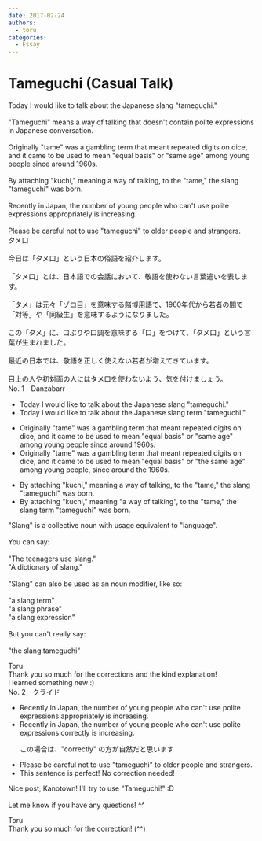 ```yaml
---
date: 2017-02-24
authors:
  - toru
categories:
  - Essay
---
```


<h1 id="subject_show">Tameguchi (Casual Talk)</h1>
<div class="date" hidden>Feb 24, 2017 12:15</div>
<div id="post"><div id="body_show_ori">
Today I would like to talk about the Japanese slang "tameguchi."<br/><br/>"Tameguchi" means a way of talking that doesn't contain polite expressions in Japanese conversation.<br/><br/>Originally "tame" was a gambling term that meant repeated digits on dice, and it came to be used to mean "equal basis" or "same age" among young people since around 1960s.<br/><br/>By attaching "kuchi," meaning a way of talking, to the "tame," the slang "tameguchi" was born. <br/><br/>Recently in Japan, the number of young people who can't use polite expressions appropriately is increasing.<br/><br/>Please be careful not to use "tameguchi" to older people and strangers.
</div></div>

<!-- more -->

<div id="post_ja"><div id="body_show_mo">
タメ口<br/><br/>今日は「タメ口」という日本の俗語を紹介します。<br/><br/>「タメ口」とは、日本語での会話において、敬語を使わない言葉遣いを表します。<br/><br/>「タメ」は元々「ゾロ目」を意味する賭博用語で、1960年代から若者の間で「対等」や「同級生」を意味するようになりました。<br/><br/>この「タメ」に、口ぶりや口調を意味する「口」をつけて、「タメ口」という言葉が生まれました。<br/><br/>最近の日本では、敬語を正しく使えない若者が増えてきています。<br/><br/>目上の人や初対面の人にはタメ口を使わないよう、気を付けましょう。
</div></div>
<div id="block"><div class="first_name"> No. 1　<span class="just_name">Danzabarr</span></div><div id="block2">
<ul class="correction_field">
<li class="incorrect">Today I would like to talk about the Japanese slang "tameguchi."</li>
<li class="corrected correct">
Today I would like to talk about the Japanese slang <span class="f_blue">term </span>"tameguchi."
</li>
</ul>
<ul class="correction_field">
<li class="incorrect">Originally "tame" was a gambling term that meant repeated digits on dice, and it came to be used to mean "equal basis" or "same age" among young people since around 1960s.</li>
<li class="corrected correct">
Originally "tame" was a gambling term that meant repeated digits on dice, and it came to be used to mean "equal basis" or "<span class="f_blue">the </span>same age" among young people, since around <span class="f_blue">the </span>1960s.
</li>
</ul>
<ul class="correction_field">
<li class="incorrect">By attaching "kuchi," meaning a way of talking, to the "tame," the slang "tameguchi" was born.</li>
<li class="corrected correct">
By attaching "kuchi," meaning "a way of talking", to the "tame," the slang <span class="f_blue">term</span> "tameguchi" was born.
</li>
</ul>
<p class="comment_small">
 "Slang" is a collective noun with usage equivalent to "language".
 <br/>
 <br/>
 You can say:
 <br/>
 <br/>
 "The teenagers use slang."
 <br/>
 "A dictionary of slang."
 <br/>
 <br/>
 "Slang" can also be used as an noun modifier, like so:
 <br/>
 <br/>
 "a slang term"
 <br/>
 "a slang phrase"
 <br/>
 "a slang expression"
 <br/>
 <br/>
 But you can't really say:
 <br/>
 <br/>
 "the slang tameguchi"
</p>

</div><div class="name"><span class="just_name">Toru</span><br>
Thank you so much for the corrections and the kind explanation!<br/>I learned something new :)
</div>
</div>
<div id="block"><div class="first_name"> No. 2　<span class="just_name">クライド</span></div><div id="block2">
<ul class="correction_field">
<li class="incorrect">Recently in Japan, the number of young people who can't use polite expressions appropriately is increasing.</li>
<li class="corrected correct">
Recently in Japan, the number of young people who can't use polite expressions <span class="f_bold">correctly</span> is increasing.
<p class="correction_comment">この場合は、"correctly" の方が自然だと思います</p>
</li>
</ul>
<ul class="correction_field">
<li class="incorrect">Please be careful not to use "tameguchi" to older people and strangers.</li>
<li class="corrected perfect">This sentence is perfect! No correction needed!</li>
</ul>
<p class="comment_small">
 Nice post, Kanotown! I'll try to use "Tameguchi!" :D
 <br/>
 <br/>
 Let me know if you have any questions! ^^
</p>

</div><div class="name"><span class="just_name">Toru</span><br>
Thank you so much for the correction! (^^)
</div>
</div>
